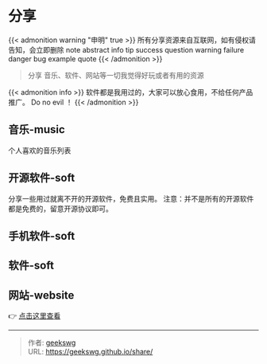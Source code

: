 # 分享

{{< admonition warning "申明" true >}}
所有分享资源来自互联网，如有侵权请告知，会立即删除
note abstract info tip success question warning failure danger bug example quote
{{< /admonition >}}

> 分享 音乐、软件、网站等一切我觉得好玩或者有用的资源

{{< admonition info >}}
软件都是我用过的，大家可以放心食用，不给任何产品推广。
Do no evil ！
{{< /admonition >}}
<!--more-->

## 音乐-music

个人喜欢的音乐列表

## 开源软件-soft
分享一些用过就离不开的开源软件，免费且实用。
注意：并不是所有的开源软件都是免费的，留意开源协议即可。

## 手机软件-soft

## 软件-soft

## 网站-website

👉 [点击这里查看](http://geekswg.js.cool/website/ "网站收藏")

---

> 作者: [geekswg](https://geekswg.github.io)  
> URL: https://geekswg.github.io/share/  

